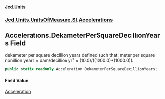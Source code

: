 #### [Jcd.Units](index 'index')
### [Jcd.Units.UnitsOfMeasure.SI](Jcd.Units.UnitsOfMeasure.SI 'Jcd.Units.UnitsOfMeasure.SI').[Accelerations](Accelerations 'Jcd.Units.UnitsOfMeasure.SI.Accelerations')

## Accelerations.DekameterPerSquareDecillionYears Field

dekameter per square decillion years defined such that: meter per square nonillion years = dam/decillion yr² ×
(10.0)/((1000.0)*(1000.0)).

```csharp
public static readonly Acceleration DekameterPerSquareDecillionYears;
```

#### Field Value
[Acceleration](Acceleration 'Jcd.Units.UnitTypes.Acceleration')